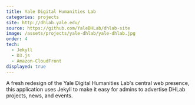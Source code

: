 ```yaml
---
title: Yale Digital Humanities Lab
categories: projects
site: http://dhlab.yale.edu/
source: https://github.com/YaleDHLab/dhlab-site
image: /assets/projects/yale-dhlab/yale-dhlab.jpg
order: 4
tech:
  - Jekyll
  - D3.js
  - Amazon-CloudFront
displayed: true
---
```


A fresh redesign of the Yale Digital Humanities Lab's central web presence, this application uses Jekyll to make it easy for admins to advertise DHLab projects, news, and events.
